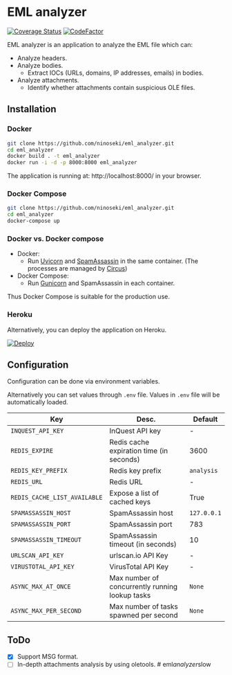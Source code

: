 # EML analyzer

[![Coverage Status](https://coveralls.io/repos/github/ninoseki/eml_analyzer/badge.svg?branch=master)](https://coveralls.io/github/ninoseki/eml_analyzer?branch=master)
[![CodeFactor](https://www.codefactor.io/repository/github/ninoseki/eml_analyzer/badge)](https://www.codefactor.io/repository/github/ninoseki/eml_analyzer)

EML analyzer is an application to analyze the EML file which can:

- Analyze headers.
- Analyze bodies.
  - Extract IOCs (URLs, domains, IP addresses, emails) in bodies.
- Analyze attachments.
  - Identify whether attachments contain suspicious OLE files.

## Installation

### Docker

```bash
git clone https://github.com/ninoseki/eml_analyzer.git
cd eml_analyzer
docker build . -t eml_analyzer
docker run -i -d -p 8000:8000 eml_analyzer
```

The application is running at: http://localhost:8000/ in your browser.

### Docker Compose

```bash
git clone https://github.com/ninoseki/eml_analyzer.git
cd eml_analyzer
docker-compose up
```

### Docker vs. Docker compose

- Docker:
  - Run [Uvicorn](https://www.uvicorn.org/) and [SpamAssassin](https://spamassassin.apache.org/) in the same container. (The processes are managed by [Circus](https://circus.readthedocs.io/en/latest/))
- Docker Compose:
  - Run [Gunicorn](https://gunicorn.org/) and SpamAssassin in each container.

Thus Docker Compose is suitable for the production use.

### Heroku

Alternatively, you can deploy the application on Heroku.

[![Deploy](https://www.herokucdn.com/deploy/button.svg)](https://heroku.com/deploy?template=https://github.com/ninoseki/eml_analyzer)

## Configuration

Configuration can be done via environment variables.

Alternatively you can set values through `.env` file. Values in `.env` file will be automatically loaded.

| Key                          | Desc.                                           | Default     |
| ---------------------------- | ----------------------------------------------- | ----------- |
| `INQUEST_API_KEY`            | InQuest API key                                 | -           |
| `REDIS_EXPIRE`               | Redis cache expiration time (in seconds)        | 3600        |
| `REDIS_KEY_PREFIX`           | Redis key prefix                                | `analysis`  |
| `REDIS_URL`                  | Redis URL                                       | -           |
| `REDIS_CACHE_LIST_AVAILABLE` | Expose a list of cached keys                    | True        |
| `SPAMASSASSIN_HOST`          | SpamAssassin host                               | `127.0.0.1` |
| `SPAMASSASSIN_PORT`          | SpamAssassin port                               | 783         |
| `SPAMASSASSIN_TIMEOUT`       | SpamAssassin timeout (in seconds)               | 10          |
| `URLSCAN_API_KEY`            | urlscan.io API Key                              | -           |
| `VIRUSTOTAL_API_KEY`         | VirusTotal API Key                              | -           |
| `ASYNC_MAX_AT_ONCE`          | Max number of concurrently running lookup tasks | `None`      |
| `ASYNC_MAX_PER_SECOND`       | Max number of tasks spawned per second          | `None`      |

## ToDo

- [x] Support MSG format.
- [ ] In-depth attachments analysis by using oletools.
#   e m l _ a n a l y z e r _ s l o w  
 